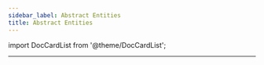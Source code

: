 ```yaml
---
sidebar_label: Abstract Entities
title: Abstract Entities
---
```

import DocCardList from '@theme/DocCardList';

---

<DocCardList />
